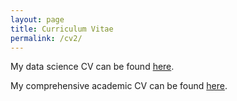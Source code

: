 ```yaml
---
layout: page
title: Curriculum Vitae
permalink: /cv2/
---
```


My data science CV can be found [here](alexander-shires-cv.pdf).

My comprehensive academic CV can be found [here](alexander-shires-cv-physics.pdf).

